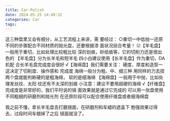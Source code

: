 ```yaml
---
title: Car-Polish
date: 2024-05-25 14:49:32
categories: Car
tags:
---
```


这三种盘里又会有细分，从工艺流程上来讲，需
要经过：
○重切一中低抛一还原
不同的步骤配合不同材质的抛光盘，还要根据漆
面状况综合考量！
☑【羊毛盘】一般用于重切，比如处理比较粗比较
深的划痕，砂纸痕等，它的切削力还是很出色的
【羊毛盘】分为长羊毛和短羊毛
四小白建议使用【长羊毛盘】作为重切，DA机配
合长羊毛盘完成度会很好
√【海绵盘】我们需要关注：
硬度、厚度和造型一这决定了切削度、操作感和
完成度
海绵一般分为粗、中、细三种
用同样的力去捏两个盘就能判断硬的是粗海绵，
软的是细海绵
【海绵盘】一般用于中抛，比如处理发丝纹、太阳
纹还有不太深的划痕
小注意：建议不要用超硬的海绵
√【纤维盘】完成度是非常好的，我们平时说的镜
面效果就是通过它完成的
可以用一张盘使用不同粗细的研磨剂和抛光剂
在还原阶段可以配合使用纤维盘或者细海绵盘

我之前不懂，拿长羊毛盘去打磨镜面，在研磨剂和车蜡的遮盖下 勉强效果过得去，过段时间车蜡掉了之后 镜面就没了。



